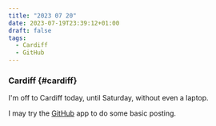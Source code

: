 ```yaml
---
title: "2023 07 20"
date: 2023-07-19T23:39:12+01:00
draft: false
tags:
  - Cardiff
  - GitHub
---
```

### Cardiff {#cardiff}
I'm off to Cardiff today, until Saturday, without even a laptop.

I may try the [GitHub](https://github.com) app to do some basic posting.

